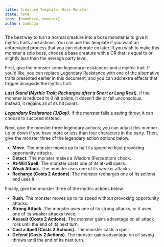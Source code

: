 ```yaml
---
title: Creature Template: Boss Monster
state: note
tags: [homebrew, monster]
author: badooga
---
```

The best way to turn a normal creature into a boss monster is to give it mythic traits and actions. You can use this template if you want an abbreviated process that you can elaborate on later. If you wish to make this monster a solo boss, choose a base creature with a CR that is equal to or slightly less than the average party level.

First, give the monster some legendary resistances and a mythic trait. If you'd like, you can replace Legendary Resistance with one of the alternative traits presented earlier in this document, and you can add extra effects that trigger alongside the mythic trait.

***Last Stand (Mythic Trait; Recharges after a Short or Long Rest).*** If the monster is reduced to 0 hit points, it doesn't die or fall unconscious. Instead, it regains all of its hit points.

***Legendary Resistance (3/Day).*** If the monster fails a saving throw, it can choose to succeed instead.

Next, give the monster three legendary actions; you can adjust this number up or down if you have more or less than four characters in the party. Then, give the monster three of the legendary action options below.

- **Move.** The monster moves up to half its speed without provoking opportunity attacks.
- **Detect.** The monster makes a Wisdom (Perception) check.
- **At-Will Spell.** The monster casts one of its at-will spells.
- **Weak Attack.** The monster uses one of its weaker attacks.
- **Recharge (Costs 2 Actions).** The monster recharges one of its actions and uses it.

Finally, give the monster three of the mythic actions below.

- **Rush.** The monster moves up to its speed without provoking opportunity attacks.
- **Strong Attack.** The monster uses one of its strong attacks, or it uses one of its weaker attacks twice.
- **Assault (Costs 2 Actions).** The monster gains advantage on all attack rolls until the end of its next turn.
- **Cast a Spell (Costs 2 Actions).** The monster casts a spell.
- **Defend (Costs 2 Actions).** The monster gains advantage on all saving throws until the end of its next turn.

